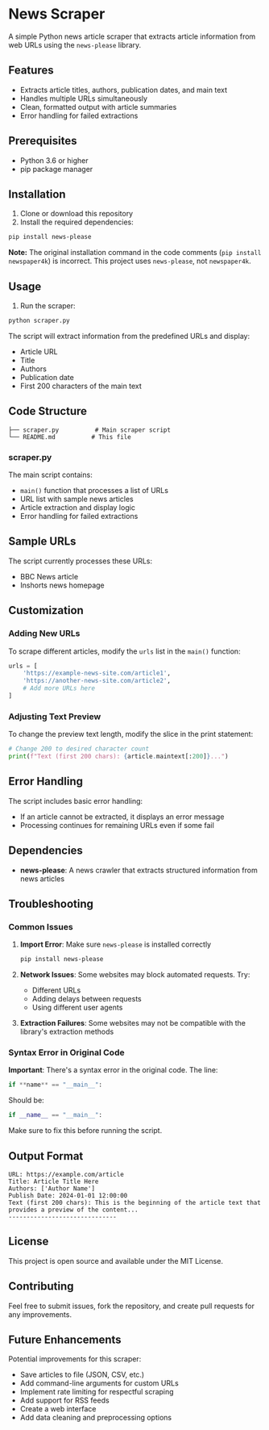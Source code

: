 # News Scraper

A simple Python news article scraper that extracts article information from web URLs using the `news-please` library.

## Features

- Extracts article titles, authors, publication dates, and main text
- Handles multiple URLs simultaneously
- Clean, formatted output with article summaries
- Error handling for failed extractions

## Prerequisites

- Python 3.6 or higher
- pip package manager

## Installation

1. Clone or download this repository
2. Install the required dependencies:

```bash
pip install news-please
```

**Note:** The original installation command in the code comments (`pip install newspaper4k`) is incorrect. This project uses `news-please`, not `newspaper4k`.

## Usage

1. Run the scraper:

```bash
python scraper.py
```

The script will extract information from the predefined URLs and display:
- Article URL
- Title
- Authors
- Publication date
- First 200 characters of the main text

## Code Structure

```
├── scraper.py          # Main scraper script
└── README.md          # This file
```

### scraper.py

The main script contains:
- `main()` function that processes a list of URLs
- URL list with sample news articles
- Article extraction and display logic
- Error handling for failed extractions

## Sample URLs

The script currently processes these URLs:
- BBC News article
- Inshorts news homepage

## Customization

### Adding New URLs

To scrape different articles, modify the `urls` list in the `main()` function:

```python
urls = [
    'https://example-news-site.com/article1',
    'https://another-news-site.com/article2',
    # Add more URLs here
]
```

### Adjusting Text Preview

To change the preview text length, modify the slice in the print statement:

```python
# Change 200 to desired character count
print(f"Text (first 200 chars): {article.maintext[:200]}...")
```

## Error Handling

The script includes basic error handling:
- If an article cannot be extracted, it displays an error message
- Processing continues for remaining URLs even if some fail

## Dependencies

- **news-please**: A news crawler that extracts structured information from news articles

## Troubleshooting

### Common Issues

1. **Import Error**: Make sure `news-please` is installed correctly
   ```bash
   pip install news-please
   ```

2. **Network Issues**: Some websites may block automated requests. Try:
   - Different URLs
   - Adding delays between requests
   - Using different user agents

3. **Extraction Failures**: Some websites may not be compatible with the library's extraction methods

### Syntax Error in Original Code

**Important**: There's a syntax error in the original code. The line:
```python
if **name** == "__main__":
```

Should be:
```python
if __name__ == "__main__":
```

Make sure to fix this before running the script.

## Output Format

```
URL: https://example.com/article
Title: Article Title Here
Authors: ['Author Name']
Publish Date: 2024-01-01 12:00:00
Text (first 200 chars): This is the beginning of the article text that provides a preview of the content...
------------------------------
```

## License

This project is open source and available under the MIT License.

## Contributing

Feel free to submit issues, fork the repository, and create pull requests for any improvements.

## Future Enhancements

Potential improvements for this scraper:
- Save articles to file (JSON, CSV, etc.)
- Add command-line arguments for custom URLs
- Implement rate limiting for respectful scraping
- Add support for RSS feeds
- Create a web interface
- Add data cleaning and preprocessing options
